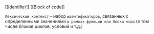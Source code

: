 [[Identifier]]
[[Block of code]]

`Лексический контекст` - набор `идентификаторов`, связанных с определенными значениями `в рамках функции или блока кода` (в том числе блоков циклов, условий и т.д.)
